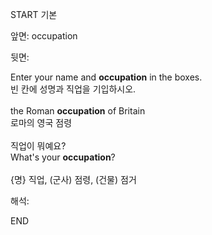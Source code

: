 START
기본

앞면:
occupation


뒷면:
<div>Enter your name and <strong>occupation</strong> in the boxes. <br></div><div><div><div>빈 칸에 성명과 직업을 기입하시오.</div></div></div><div><br></div><div><div>the Roman <b>occupation</b> of Britain </div><div>로마의 영국 점령</div></div><div><br></div><div><div><div><span>직업이 뭐예요?</span></div></div><div><div><span>What's your <strong>occupation</strong>?</span></div></div></div><div><br></div><div>{명} 직업, (군사) 점령, (건물) 점거</div>


해석:
<!--ID: 1746614454348-->
END